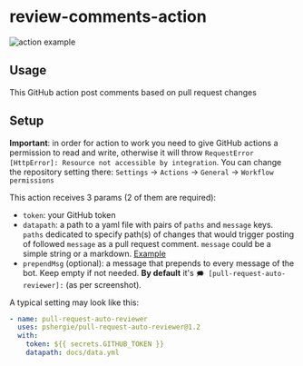 # review-comments-action

![action example](https://raw.githubusercontent.com/pshergie/pull-request-auto-reviewer/main/img/example.jpg)

## Usage

This GitHub action post comments based on pull request changes

## Setup

**Important**: in order for action to work you need to give GitHub actions a permission to read and write, otherwise it will throw `RequestError [HttpError]: Resource not accessible by integration`. You can change the repository setting there: `Settings` -> `Actions` -> `General` -> `Workflow permissions`

This action receives 3 params (2 of them are required):

- `token`: your GitHub token
- `datapath`: a path to a yaml file with pairs of `paths` and `message` keys. `paths` dedicated to specify path(s) of changes that would trigger posting of followed `message` as a pull request comment. `message` could be a simple string or a markdown. [Example](https://github.com/pshergie/pull-request-auto-reviewer/blob/main/docs/data.yml)
- `prependMsg` (optional): a message that prepends to every message of the bot. Keep empty if not needed. **By default** it's `🗯️ [pull-request-auto-reviewer]:` (as per screenshot).

A typical setting may look like this:

```yaml
- name: pull-request-auto-reviewer
  uses: pshergie/pull-request-auto-reviewer@1.2
  with:
    token: ${{ secrets.GITHUB_TOKEN }}
    datapath: docs/data.yml
```
